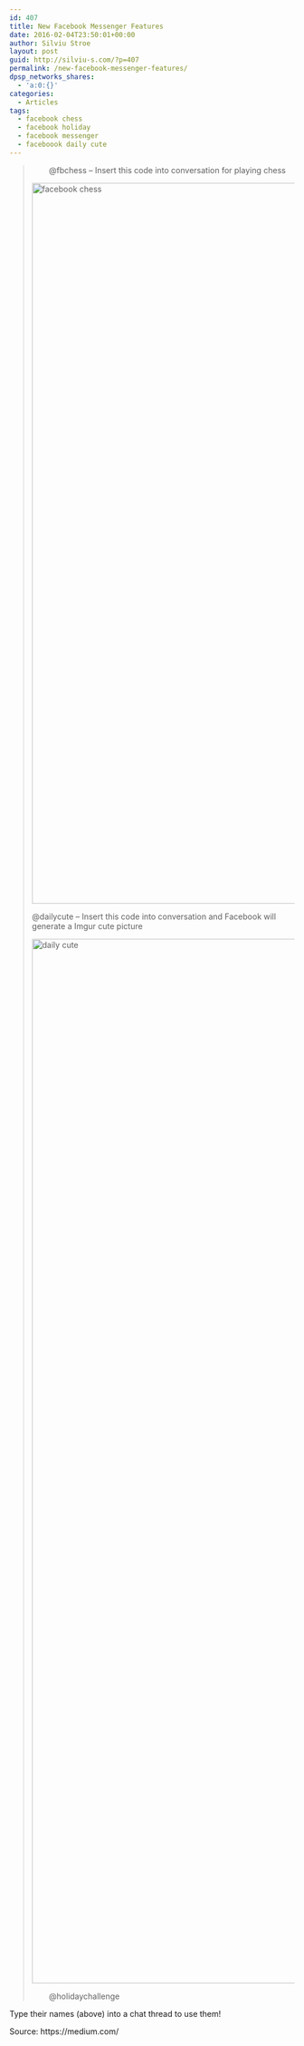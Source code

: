 ```yaml
---
id: 407
title: New Facebook Messenger Features
date: 2016-02-04T23:50:01+00:00
author: Silviu Stroe
layout: post
guid: http://silviu-s.com/?p=407
permalink: /new-facebook-messenger-features/
dpsp_networks_shares:
  - 'a:0:{}'
categories:
  - Articles
tags:
  - facebook chess
  - facebook holiday
  - facebook messenger
  - faceboook daily cute
---
```

> <p id="9ef5" class="graf--p graf-after--figure" style="padding-left: 30px;">
>   @fbchess – Insert this code into conversation for playing chess
> </p>
> 
> <p class="graf--p graf-after--figure">
>   <img class="alignnone" src="https://d262ilb51hltx0.cloudfront.net/max/1200/1*shaGMtE3EC9_1iuhyOox5A.png" alt="facebook chess" width="745" height="1271" />
> </p>
> 
> <p id="9c85" class="graf--p graf-after--p">
>   @dailycute – Insert this code into conversation and Facebook will generate a Imgur cute picture
> </p>
> 
> <img class="" src="https://d262ilb51hltx0.cloudfront.net/max/1200/1*3f8M5iqrNY22iIp3WQGG3g.png" alt="daily cute" width="1080" height="1842" />
> 
> <p id="4c5f" class="graf--p graf-after--p" style="padding-left: 30px;">
>   @holidaychallenge
> </p>

<p id="6cbd" class="graf--p graf-after--p">
  Type their names (above) into a chat thread to use them!
</p>

<p class="graf--p graf-after--p">
  Source: https://medium.com/
</p>
